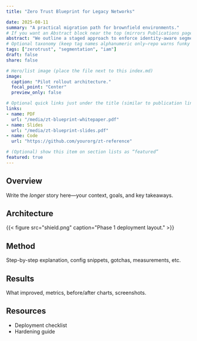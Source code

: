 ```yaml
---
title: "Zero Trust Blueprint for Legacy Networks"

date: 2025-08-11
summary: "A practical migration path for brownfield environments."
# If you want an Abstract block near the top (mirrors Publications pages):
abstract: "We outline a staged approach to enforce identity-aware segmentation in legacy networks and measure blast-radius reduction."
# Optional taxonomy (keep tag names alphanumeric only—repo warns funky chars break builds)
tags: ["zerotrust", "segmentation", "iam"]
draft: false
share: false

# Hero/list image (place the file next to this index.md)
image:
  caption: "Pilot rollout architecture."
  focal_point: "Center"
  preview_only: false

# Optional quick links just under the title (similar to publication links)
links:
- name: PDF
  url: "/media/zt-blueprint-whitepaper.pdf"
- name: Slides
  url: "/media/zt-blueprint-slides.pdf"
- name: Code
  url: "https://github.com/yourorg/zt-reference"

# (Optional) show this item on section lists as “featured”
featured: true
---
```


## Overview
Write the *longer* story here—your context, goals, and key takeaways.

## Architecture
{{< figure src="shield.png" caption="Phase 1 deployment layout." >}}

## Method
Step-by-step explanation, config snippets, gotchas, measurements, etc.

## Results
What improved, metrics, before/after charts, screenshots.

## Resources
- Deployment checklist
- Hardening guide